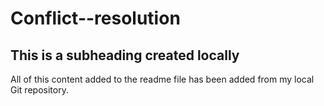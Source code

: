# Conflict--resolution
## This is a subheading created locally

All of this content added to the readme file has been added from my local Git repository.
